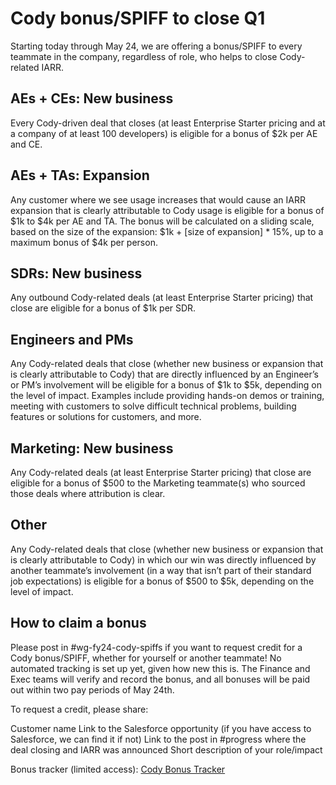 # Cody bonus/SPIFF to close Q1

Starting today through May 24, we are offering a bonus/SPIFF to every teammate in the company, regardless of role, who helps to close Cody-related IARR.

## AEs + CEs: New business

Every Cody-driven deal that closes (at least Enterprise Starter pricing and at a company of at least 100 developers) is eligible for a bonus of $2k per AE and CE.

## AEs + TAs: Expansion

Any customer where we see usage increases that would cause an IARR expansion that is clearly attributable to Cody usage is eligible for a bonus of $1k to $4k per AE and TA. The bonus will be calculated on a sliding scale, based on the size of the expansion: $1k + [size of expansion] * 15%, up to a maximum bonus of $4k per person.

## SDRs: New business

Any outbound Cody-related deals (at least Enterprise Starter pricing) that close are eligible for a bonus of $1k per SDR.

## Engineers and PMs

Any Cody-related deals that close (whether new business or expansion that is clearly attributable to Cody) that are directly influenced by an Engineer’s or PM’s involvement will be eligible for a bonus of $1k to $5k, depending on the level of impact. Examples include providing hands-on demos or training, meeting with customers to solve difficult technical problems, building features or solutions for customers, and more.

## Marketing: New business

Any Cody-related deals (at least Enterprise Starter pricing) that close are eligible for a bonus of $500 to the Marketing teammate(s) who sourced those deals where attribution is clear.

## Other

Any Cody-related deals that close (whether new business or expansion that is clearly attributable to Cody) in which our win was directly influenced by another teammate’s involvement (in a way that isn’t part of their standard job expectations) is eligible for a bonus of $500 to $5k, depending on the level of impact.

## How to claim a bonus

Please post in #wg-fy24-cody-spiffs if you want to request credit for a Cody bonus/SPIFF, whether for yourself or another teammate! No automated tracking is set up yet, given how new this is. The Finance and Exec teams will verify and record the bonus, and all bonuses will be paid out within two pay periods of May 24th.

To request a credit, please share:

Customer name
Link to the Salesforce opportunity (if you have access to Salesforce, we can find it if not)
Link to the post in #progress where the deal closing and IARR was announced
Short description of your role/impact

Bonus tracker (limited access): [Cody Bonus Tracker](https://docs.google.com/spreadsheets/d/1KqxbJdRQxw8k9zACjqGPuLZk3a0dyFqsq6At-9TBMFg/edit#gid=0)
